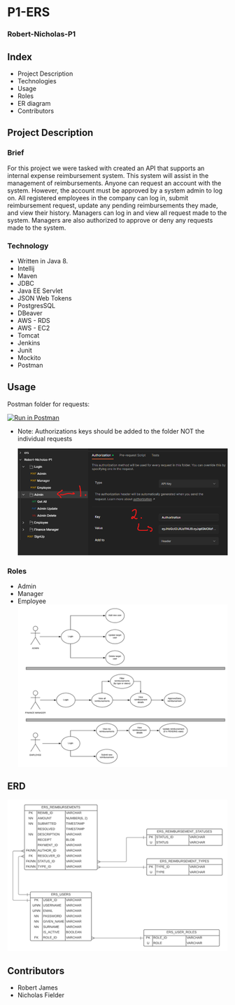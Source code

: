 # P1-ERS
### Robert-Nicholas-P1

## Index
- Project Description
- Technologies
- Usage
- Roles
- ER diagram
- Contributors

## Project Description

### Brief

For this project we were tasked with created an API that supports an internal expense reimbursement system. This 
system will assist in the management of reimbursements. Anyone can request an account with the system. However, the
account must be approved by a system admin to log on. All registered employees in the company can log in, submit
reimbursement request, update any pending reimbursements they made, and view their history. Managers can log in and
view all request made to the system. Managers are also authorized to approve or deny any requests made to the system.


### Technology
- Written in Java 8.
- Intellij
- Maven
- JDBC
- Java EE Servlet
- JSON Web Tokens
- PostgresSQL
- DBeaver
- AWS - RDS
- AWS - EC2
- Tomcat
- Jenkins
- Junit
- Mockito
- Postman

## Usage
Postman folder for requests:

[![Run in Postman](https://run.pstmn.io/button.svg)](https://app.getpostman.com/run-collection/b252708dd05213266c48?action=collection%2Fimport)

- Note: Authorizations keys should be added to the folder NOT the individual requests

  ![Note](src/main/resources/Note.png)

### Roles
- Admin
- Manager
- Employee
![ROLES](src/main/resources/roles.png)


## ERD
![ERD](src/main/resources/ERD.png)

## Contributors
- Robert James
- Nicholas Fielder
